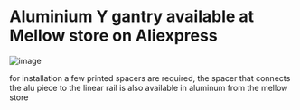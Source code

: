 # Aluminium Y gantry available at Mellow store on Aliexpress
![image](https://user-images.githubusercontent.com/93674339/195415946-fb9658c0-8d48-45ed-8b9a-9f670e1eff2e.png)

for installation a few printed spacers are required, the spacer that connects the alu piece to the linear rail is also available in aluminum from the mellow store
